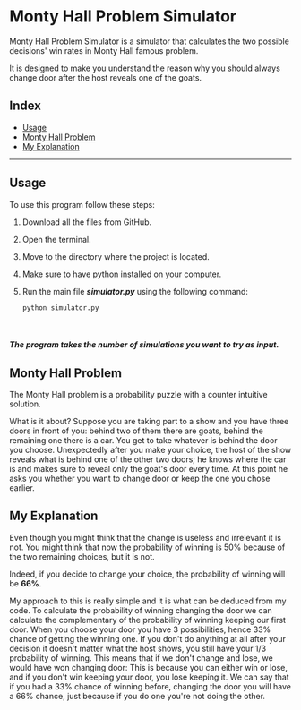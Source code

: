 # Monty Hall Problem Simulator

Monty Hall Problem Simulator is a simulator that calculates the two possible
decisions' win rates in Monty Hall famous problem.

It is designed to make you understand the reason why you should always change door
after the host reveals one of the goats.

## Index
- [Usage](#usage)
- [Monty Hall Problem](#monty-hall-problem)
- [My Explanation](#my-explanation)

----

## Usage

To use this program follow these steps:

1. Download all the files from GitHub.
2. Open the terminal.
3. Move to the directory where the project is located.
4. Make sure to have python installed on your computer.
5. Run the main file ***simulator.py*** using the following command:

   `python simulator.py`

&nbsp;
##### *The program takes the number of simulations you want to try as input.*

## Monty Hall Problem

The Monty Hall problem is a probability puzzle with a counter intuitive solution.

What is it about? Suppose you are taking part to a show and you have three doors in front of you:
behind two of them there are goats, behind the remaining one there is a car. You get to take whatever
is behind the door you choose. Unexpectedly after you make your choice, the host of the show reveals
what is behind one of the other two doors; he knows where the car is and makes sure to reveal only
the goat's door every time. At this point he asks you whether you want to change door or keep the one
you chose earlier.

## My Explanation

Even though you might think that the change is useless and irrelevant it is not. You might
think that now the probability of winning is 50% because of the two remaining choices, but
it is not. 

Indeed, if you decide to change your choice, the probability of winning will be **66%**.

My approach to this is really simple and it is what can be deduced from my code. To calculate
the probability of winning changing the door we can calculate the complementary of the 
probability of winning keeping our first door. When you choose your door you have 3 possibilities,
hence 33% chance of getting the winning one. If you don't do anything at all after your decision
it doesn't matter what the host shows, you still have your 1/3 probability of winning. This means
that if we don't change and lose, we would have won changing door: This is because you can either win
or lose, and if you don't win keeping your door, you lose keeping it. We can say that if you had a
33% chance of winning before, changing the door you will have a 66% chance, just because if you do
one you're not doing the other.
